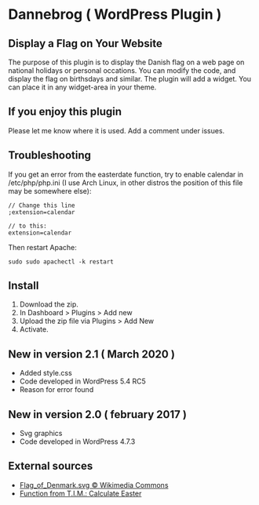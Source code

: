 Dannebrog ( WordPress Plugin )
==============================

## Display a Flag on Your Website

The purpose of this plugin is to display the Danish flag on a web page on national holidays or personal occations. You can modify the code, and display the flag on birthsdays and similar. The plugin will add a widget. You can place it in any widget-area in your theme.

## If you enjoy this plugin

Please let me know where it is used. Add a comment under issues.

## Troubleshooting

If you get an error from the easterdate function, try to enable calendar in /etc/php/php.ini (I use Arch Linux, in other distros the position of this file may be somewhere else):

~~~~
// Change this line
;extension=calendar

// to this:
extension=calendar
~~~~

Then restart Apache:

~~~~
sudo sudo apachectl -k restart
~~~~

## Install

1. Download the zip.
2. In Dashboard > Plugins > Add new
3. Upload the zip file via Plugins > Add New
4. Activate.

## New in version 2.1 ( March 2020 )

* Added style.css
* Code developed in WordPress 5.4 RC5
* Reason for error found


## New in version 2.0 ( february 2017 )

* Svg graphics
* Code developed in WordPress 4.7.3


## External sources

* [Flag_of_Denmark.svg &copy; Wikimedia Commons](https://commons.wikimedia.org/wiki/File%3AFlag_of_Denmark.svg)
* [Function from T.I.M.: Calculate Easter](https://thisinterestsme.com/php-easter-date/)
